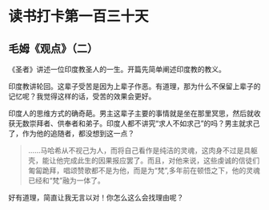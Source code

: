 读书打卡第一百三十天
===

毛姆《观点》（二）
---

《圣者》讲述一位印度教圣人的一生。开篇先简单阐述印度教的教义。

印度教讲轮回。这辈子受苦是因为上辈子作恶。有道理，那为什么不保留上辈子的记忆呢？我觉得这样的话，受苦的效果会更好。

印度人的思维方式的确奇葩。男主这辈子主要的事情就是坐在那里冥思，然后就收获无数崇拜者、供奉者和弟子。印度人都不讲究“求人不如求己”的吗？男主就求己了，作为他的追随者，都没想到这一点？

> ……马哈希从不视己为人，而将自己看作是纯洁的灵魂，这肉身不过是具躯壳，能让他完成此生的因果报应罢了。而且，对他来说，这些虔诚的信徒们匍匐跪拜，唱颂赞歌都不是为他，而是为“梵”,多年前在顿悟之下，他的灵魂已经和“梵”融为一体了。

好有道理，简直让我无言以对！你怎么这么会找理由呢？